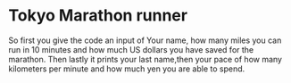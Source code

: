 # Tokyo Marathon runner

So first you give the code an input of Your name, how many miles you can run in 10 minutes and how much US dollars you have saved for the marathon. Then lastly it prints your last name,then your pace of how many kilometers per minute and how much yen you are able to spend.
